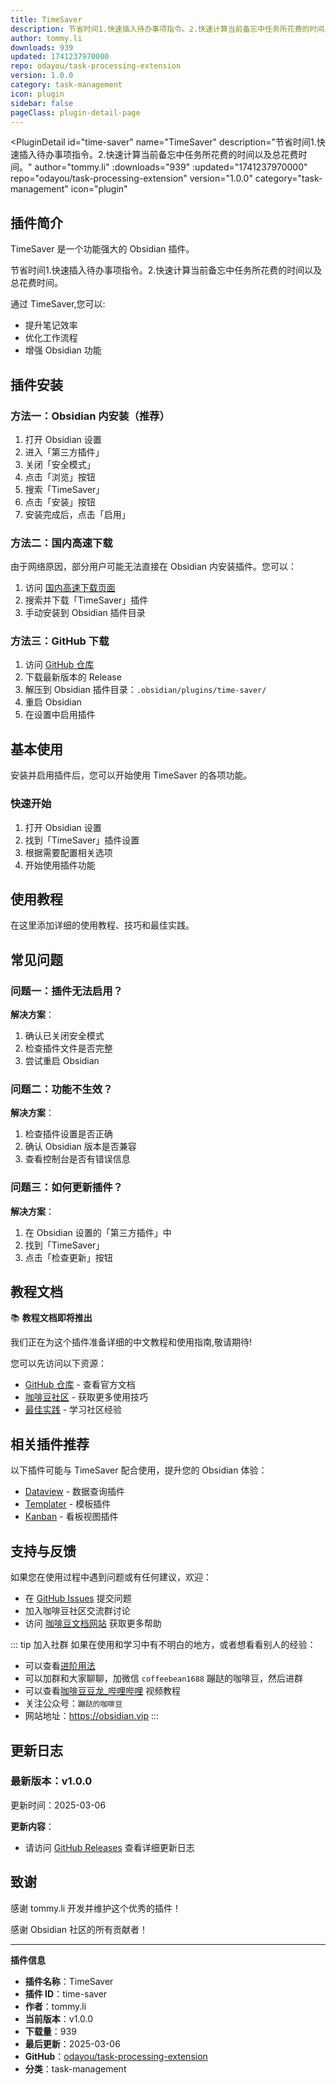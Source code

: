 ```yaml
---
title: TimeSaver
description: 节省时间1.快速插入待办事项指令。2.快速计算当前备忘中任务所花费的时间以及总花费时间。
author: tommy.li
downloads: 939
updated: 1741237970000
repo: odayou/task-processing-extension
version: 1.0.0
category: task-management
icon: plugin
sidebar: false
pageClass: plugin-detail-page
---
```


<PluginDetail
  id="time-saver"
  name="TimeSaver"
  description="节省时间1.快速插入待办事项指令。2.快速计算当前备忘中任务所花费的时间以及总花费时间。"
  author="tommy.li"
  :downloads="939"
  :updated="1741237970000"
  repo="odayou/task-processing-extension"
  version="1.0.0"
  category="task-management"
  icon="plugin"
>

<!-- AUTO_GENERATED_START -->
## 插件简介

TimeSaver 是一个功能强大的 Obsidian 插件。

节省时间1.快速插入待办事项指令。2.快速计算当前备忘中任务所花费的时间以及总花费时间。

通过 TimeSaver,您可以:

- 提升笔记效率
- 优化工作流程
- 增强 Obsidian 功能

<!-- AUTO_GENERATED_END -->

<!-- AUTO_GENERATED_START -->
## 插件安装

### 方法一：Obsidian 内安装（推荐）

1. 打开 Obsidian 设置
2. 进入「第三方插件」
3. 关闭「安全模式」
4. 点击「浏览」按钮
5. 搜索「TimeSaver」
6. 点击「安装」按钮
7. 安装完成后，点击「启用」

### 方法二：国内高速下载

由于网络原因，部分用户可能无法直接在 Obsidian 内安装插件。您可以：

1. 访问 [国内高速下载页面](/zh/documentation/obsidian-plugins-download.html)
2. 搜索并下载「TimeSaver」插件
3. 手动安装到 Obsidian 插件目录

### 方法三：GitHub 下载

1. 访问 [GitHub 仓库](https://github.com/odayou/task-processing-extension)
2. 下载最新版本的 Release
3. 解压到 Obsidian 插件目录：`.obsidian/plugins/time-saver/`
4. 重启 Obsidian
5. 在设置中启用插件

## 基本使用

安装并启用插件后，您可以开始使用 TimeSaver 的各项功能。

### 快速开始

1. 打开 Obsidian 设置
2. 找到「TimeSaver」插件设置
3. 根据需要配置相关选项
4. 开始使用插件功能

<!-- AUTO_GENERATED_END -->

<!-- CUSTOM_CONTENT_START:tutorial -->
## 使用教程

在这里添加详细的使用教程、技巧和最佳实践。

<!-- CUSTOM_CONTENT_END:tutorial -->

<!-- SHARED_CONTENT_START -->
## 常见问题

### 问题一：插件无法启用？

**解决方案**：
1. 确认已关闭安全模式
2. 检查插件文件是否完整
3. 尝试重启 Obsidian

### 问题二：功能不生效？

**解决方案**：
1. 检查插件设置是否正确
2. 确认 Obsidian 版本是否兼容
3. 查看控制台是否有错误信息

### 问题三：如何更新插件？

**解决方案**：
1. 在 Obsidian 设置的「第三方插件」中
2. 找到「TimeSaver」
3. 点击「检查更新」按钮

## 教程文档

📚 **教程文档即将推出**

我们正在为这个插件准备详细的中文教程和使用指南,敬请期待!

您可以先访问以下资源：
- [GitHub 仓库](https://github.com/odayou/task-processing-extension) - 查看官方文档
- [咖啡豆社区](/zh/bases/) - 获取更多使用技巧
- [最佳实践](/zh/best-practices/) - 学习社区经验

## 相关插件推荐

以下插件可能与 TimeSaver 配合使用，提升您的 Obsidian 体验：

- [Dataview](/zh/plugins/dataview.html) - 数据查询插件
- [Templater](/zh/plugins/templater-obsidian.html) - 模板插件
- [Kanban](/zh/plugins/obsidian-kanban.html) - 看板视图插件

## 支持与反馈

如果您在使用过程中遇到问题或有任何建议，欢迎：

- 在 [GitHub Issues](https://github.com/odayou/task-processing-extension/issues) 提交问题
- 加入咖啡豆社区交流群讨论
- 访问 [咖啡豆文档网站](https://obsidian.vip) 获取更多帮助

::: tip 加入社群
如果在使用和学习中有不明白的地方，或者想看看别人的经验：
- 可以查看[进阶用法](/zh/advanced)
- 可以加群和大家聊聊，加微信 `coffeebean1688` 蹦跶的咖啡豆，然后进群
- 可以查看[咖啡豆豆龙_哔哩哔哩](https://space.bilibili.com/618777356) 视频教程
- 关注公众号：`蹦跶的咖啡豆`
- 网站地址：https://obsidian.vip
:::
<!-- SHARED_CONTENT_END -->

<!-- AUTO_GENERATED_START -->
## 更新日志

### 最新版本：v1.0.0

更新时间：2025-03-06

**更新内容**：
- 请访问 [GitHub Releases](https://github.com/odayou/task-processing-extension/releases) 查看详细更新日志

## 致谢

感谢 tommy.li 开发并维护这个优秀的插件！

感谢 Obsidian 社区的所有贡献者！

---

**插件信息**
- **插件名称**：TimeSaver
- **插件 ID**：time-saver
- **作者**：tommy.li
- **当前版本**：v1.0.0
- **下载量**：939
- **最后更新**：2025-03-06
- **GitHub**：[odayou/task-processing-extension](https://github.com/odayou/task-processing-extension)
- **分类**：task-management
<!-- AUTO_GENERATED_END -->

</PluginDetail>

